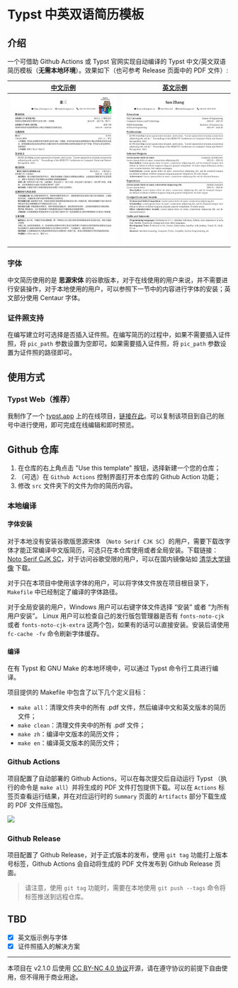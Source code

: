# Typst 中英双语简历模板

## 介绍

一个可借助 Github Actions 或 Typst 官网实现自动编译的 Typst 中文/英文双语简历模板（**无需本地环境**）。效果如下（也可参考 Release 页面中的 PDF 文件）:

|  [中文示例](https://github.com/NorthSecond/Auto_Typst_Resume_Template/releases/download/Release-template-2.1.0/default.pdf) |  [英文示例](https://github.com/NorthSecond/Auto_Typst_Resume_Template/releases/download/Release-template-2.1.0/Resume.pdf)| 
|:---:|:---:|
| ![](/docs/Chinese.png?raw=true) | ![](/docs/English.png?raw=true)| 

### 字体

中文简历使用的是 **思源宋体** 的谷歌版本，对于在线使用的用户来说，并不需要进行安装操作，对于本地使用的用户，可以参照下一节中的内容进行字体的安装；英文部分使用 Centaur 字体。

### 证件照支持

在编写建立时可选择是否插入证件照。在编写简历的过程中，如果不需要插入证件照，将 `pic_path` 参数设置为空即可。如果需要插入证件照，将 `pic_path` 参数设置为证件照的路径即可。


## 使用方式

### Typst Web（推荐）

我制作了一个 [typst.app](https://typst.app) 上的在线项目，[链接在此](https://typst.app/project/r4XMUB3ENQUH7zWiuK7_tO)。可以复制该项目到自己的账号中进行使用，即可完成在线编辑和即时预览。

## Github 仓库

1. 在仓库的右上角点击 "Use this template" 按钮，选择新建一个您的仓库；
2. （可选）在 `Github Actions` 控制界面打开本仓库的 Github Action 功能；
3. 修改 `src` 文件夹下的文件为你的简历内容。

### 本地编译

#### 字体安装

对于本地没有安装谷歌版思源宋体 （`Noto Serif CJK SC`）的用户，需要下载改字体才能正常编译中文版简历，可选只在本仓库使用或者全局安装。下载链接：[Noto Serif CJK SC](https://fonts.google.com/noto/specimen/Noto+Serif+SC)，对于访问谷歌受限的用户，可以在国内镜像站如 [清华大学镜像](https://mirrors.tuna.tsinghua.edu.cn/github-release/googlefonts/noto-cjk/Noto%20Serif%20CJK%20Version%202.002%20(OTF,%20OTC,%20Super%20OTC,%20Subset%20OTF,%20Variable%20OTF_TTF)/09_NotoSerifCJKsc.zip) 下载。

对于只在本项目中使用该字体的用户，可以将字体文件放在项目根目录下，`Makefile` 中已经制定了编译的字体路径。

对于全局安装的用户，Windows 用户可以右键字体文件选择 “安装” 或者 “为所有用户安装”。 Linux 用户可以检查自己的发行版包管理器是否有 `fonts-noto-cjk` 或者 `fonts-noto-cjk-extra` 这两个包，如果有的话可以直接安装。安装后请使用 `fc-cache -fv` 命令刷新字体缓存。

#### 编译

在有 Typst 和 GNU Make 的本地环境中，可以通过 Typst 命令行工具进行编译。

项目提供的 Makefile 中包含了以下几个定义目标：

- `make all`：清理文件夹中的所有 .pdf 文件，然后编译中文和英文版本的简历文件；
- `make clean`：清理文件夹中的所有 .pdf 文件；
- `make zh`：编译中文版本的简历文件；
- `make en`：编译英文版本的简历文件；

### Github Actions

项目配置了自动部署的 Github Actions，可以在每次提交后自动运行 Typst （执行的命令是 `make all`）并将生成的 PDF 文件打包提供下载。可以在 `Actions` 标签页查看运行结果，并在对应运行时的 `Summary` 页面的 `Artifacts` 部分下载生成的 PDF 文件压缩包。

![](https://github.com/NorthSecond/Auto_Typst_Resume_Template/blob/main/docs/Action.png?raw=true)

### Github Release

项目配置了 Github Release，对于正式版本的发布，使用 `git tag` 功能打上版本号标签，Github Actions 会自动将生成的 PDF 文件发布到 Github Release 页面。

> 请注意，使用 `git tag` 功能时，需要在本地使用 `git push --tags` 命令将标签推送到远程仓库。


## TBD

- [x] 英文版示例与字体
- [x] 证件照插入的解决方案

---

本项目在 v2.1.0 后使用 [CC BY-NC 4.0 协议](https://creativecommons.org/licenses/by-nc/4.0/deed.zh-hans)开源，请在遵守协议的前提下自由使用，但不得用于商业用途。
